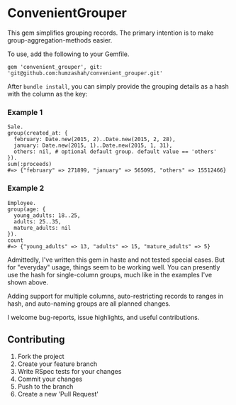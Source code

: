 # ConvenientGrouper

This gem simplifies grouping records. The primary intention is to make group-aggregation-methods easier.

To use, add the following to your Gemfile.

    gem 'convenient_grouper', git: 'git@github.com:humzashah/convenient_grouper.git'

After `bundle install`, you can simply provide the grouping details as a hash with the column as the key:

### Example 1

    Sale.
    group(created_at: {
      february: Date.new(2015, 2)..Date.new(2015, 2, 28),
      january: Date.new(2015, 1)..Date.new(2015, 1, 31),
      others: nil, # optional default group. default value == 'others'
    }).
    sum(:proceeds)
    #=> {"february" => 271899, "january" => 565095, "others" => 15512466}

### Example 2

    Employee.
    group(age: {
      young_adults: 18..25,
      adults: 25..35,
      mature_adults: nil
    }).
    count
    #=> {"young_adults" => 13, "adults" => 15, "mature_adults" => 5}

Admittedly, I've written this gem in haste and not tested special cases. But for "everyday" usage, things seem to be working well. You can presently use the hash for single-column groups, much like in the examples I've shown above.

Adding support for multiple columns, auto-restricting records to ranges in hash, and auto-naming groups are all planned changes.

I welcome bug-reports, issue highlights, and useful contributions.

## Contributing

1. Fork the project
2. Create your feature branch
3. Write RSpec tests for your changes
4. Commit your changes
5. Push to the branch
6. Create a new 'Pull Request'
